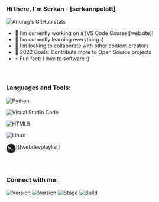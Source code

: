 ### Hi there, I'm Serkan - [serkannpolatt]


![Anurag's GitHub stats](https://github-readme-stats.vercel.app/api?username=anuraghazra&show_icons=true&theme=radical)


- 🔭 I’m currently working on a [VS Code Course][website]!
- 🌱 I’m currently learning everything :)
- 👯 I’m looking to collaborate with other content creators
- 🥅 2022 Goals: Contribute more to Open Source projects
- ⚡ Fun fact: I love to software :)



<br />

### Languages and Tools:


![Python](https://img.shields.io/badge/python-3670A0?style=for-the-badge&logo=python&logoColor=ffdd54)

![Visual Studio Code](https://img.shields.io/badge/Visual%20Studio%20Code-0078d7.svg?style=for-the-badge&logo=visual-studio-code&logoColor=white)

![HTML5](https://img.shields.io/badge/html5-%23E34F26.svg?style=for-the-badge&logo=html5&logoColor=white)

![Linux](https://img.shields.io/badge/Linux-FCC624?style=for-the-badge&logo=linux&logoColor=black)  

[<img align="left" alt="Terminal" width="26px" src="https://raw.githubusercontent.com/github/explore/80688e429a7d4ef2fca1e82350fe8e3517d3494d/topics/terminal/terminal.png" />][webdevplaylist]


<br />
<br />


### Connect with me:

[![Version](https://img.shields.io/badge/Brutesploit-1.1.0-brightgreen.svg?maxAge=259200)]()
[![Version](https://img.shields.io/badge/Codename-Pretty-red.svg?maxAge=259200)]()
[![Stage](https://img.shields.io/badge/Release-Stable-brightgreen.svg)]()
[![Build](https://img.shields.io/badge/Supported_OS-Linux-orange.svg)]()

